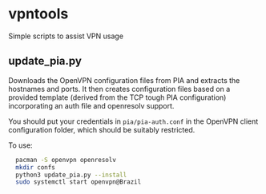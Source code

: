 # vpntools
Simple scripts to assist VPN usage

## update_pia.py
Downloads the OpenVPN configuration files from PIA and extracts the hostnames and ports. It then creates configuration files based on a provided template (derived from the TCP tough PIA configuration) incorporating an auth file and openresolv support.

You should put your credentials in `pia/pia-auth.conf` in the OpenVPN client configuration folder, which should be suitably restricted.

To use:
```sh
  pacman -S openvpn openresolv
  mkdir confs
  python3 update_pia.py --install
  sudo systemctl start openvpn@Brazil
```
